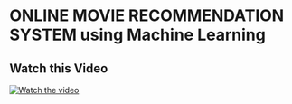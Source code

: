 # ONLINE MOVIE RECOMMENDATION SYSTEM using Machine Learning
## Watch this Video
[![Watch the video](https://img.youtube.com/vi/T-D1KVIuvjA/maxresdefault.jpg)](https://www.youtube.com/watch?v=qtteVVHNQ5I)
